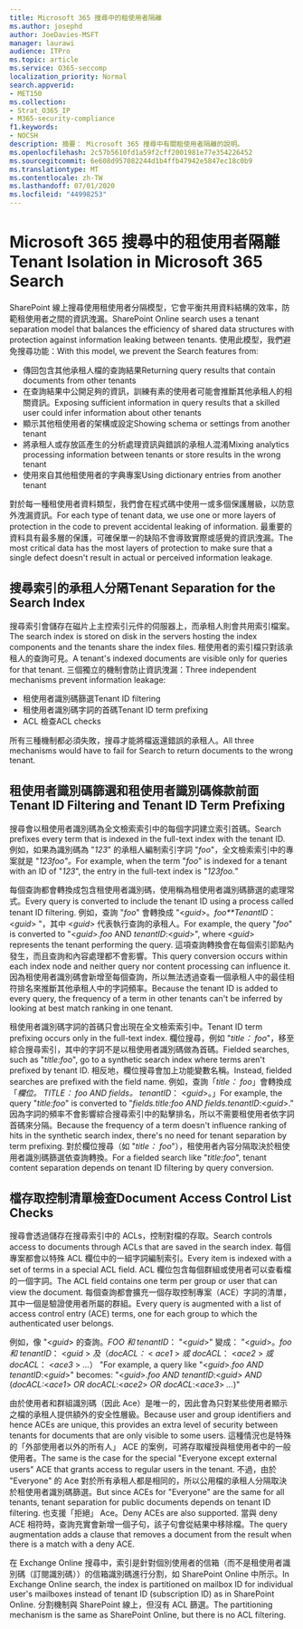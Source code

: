 ```yaml
---
title: Microsoft 365 搜尋中的租使用者隔離
ms.author: josephd
author: JoeDavies-MSFT
manager: laurawi
audience: ITPro
ms.topic: article
ms.service: O365-seccomp
localization_priority: Normal
search.appverid:
- MET150
ms.collection:
- Strat_O365_IP
- M365-security-compliance
f1.keywords:
- NOCSH
description: 摘要： Microsoft 365 搜尋中有關租使用者隔離的說明。
ms.openlocfilehash: 2c57b5610fd1a59f2cff2001981e77e354226452
ms.sourcegitcommit: 6e608d957082244d1b4ffb47942e5847ec18c0b9
ms.translationtype: MT
ms.contentlocale: zh-TW
ms.lasthandoff: 07/01/2020
ms.locfileid: "44998253"
---
```

# <a name="tenant-isolation-in-microsoft-365-search"></a><span data-ttu-id="8f6b3-103">Microsoft 365 搜尋中的租使用者隔離</span><span class="sxs-lookup"><span data-stu-id="8f6b3-103">Tenant Isolation in Microsoft 365 Search</span></span>

<span data-ttu-id="8f6b3-104">SharePoint 線上搜尋使用租使用者分隔模型，它會平衡共用資料結構的效率，防範租使用者之間的資訊洩漏。</span><span class="sxs-lookup"><span data-stu-id="8f6b3-104">SharePoint Online search uses a tenant separation model that balances the efficiency of shared data structures with protection against information leaking between tenants.</span></span> <span data-ttu-id="8f6b3-105">使用此模型，我們避免搜尋功能：</span><span class="sxs-lookup"><span data-stu-id="8f6b3-105">With this model, we prevent the Search features from:</span></span>

- <span data-ttu-id="8f6b3-106">傳回包含其他承租人檔的查詢結果</span><span class="sxs-lookup"><span data-stu-id="8f6b3-106">Returning query results that contain documents from other tenants</span></span>
- <span data-ttu-id="8f6b3-107">在查詢結果中公開足夠的資訊，訓練有素的使用者可能會推斷其他承租人的相關資訊。</span><span class="sxs-lookup"><span data-stu-id="8f6b3-107">Exposing sufficient information in query results that a skilled user could infer information about other tenants</span></span>
- <span data-ttu-id="8f6b3-108">顯示其他租使用者的架構或設定</span><span class="sxs-lookup"><span data-stu-id="8f6b3-108">Showing schema or settings from another tenant</span></span>
- <span data-ttu-id="8f6b3-109">將承租人或存放區產生的分析處理資訊與錯誤的承租人混淆</span><span class="sxs-lookup"><span data-stu-id="8f6b3-109">Mixing analytics processing information between tenants or store results in the wrong tenant</span></span>
- <span data-ttu-id="8f6b3-110">使用來自其他租使用者的字典專案</span><span class="sxs-lookup"><span data-stu-id="8f6b3-110">Using dictionary entries from another tenant</span></span>

<span data-ttu-id="8f6b3-111">對於每一種租使用者資料類型，我們會在程式碼中使用一或多個保護層級，以防意外洩漏資訊。</span><span class="sxs-lookup"><span data-stu-id="8f6b3-111">For each type of tenant data, we use one or more layers of protection in the code to prevent accidental leaking of information.</span></span> <span data-ttu-id="8f6b3-112">最重要的資料具有最多層的保護，可確保單一的缺陷不會導致實際或感覺的資訊洩漏。</span><span class="sxs-lookup"><span data-stu-id="8f6b3-112">The most critical data has the most layers of protection to make sure that a single defect doesn't result in actual or perceived information leakage.</span></span>

## <a name="tenant-separation-for-the-search-index"></a><span data-ttu-id="8f6b3-113">搜尋索引的承租人分隔</span><span class="sxs-lookup"><span data-stu-id="8f6b3-113">Tenant Separation for the Search Index</span></span>

<span data-ttu-id="8f6b3-114">搜尋索引會儲存在磁片上主控索引元件的伺服器上，而承租人則會共用索引檔案。</span><span class="sxs-lookup"><span data-stu-id="8f6b3-114">The search index is stored on disk in the servers hosting the index components and the tenants share the index files.</span></span> <span data-ttu-id="8f6b3-115">租使用者的索引檔只對該承租人的查詢可見。</span><span class="sxs-lookup"><span data-stu-id="8f6b3-115">A tenant's indexed documents are visible only for queries for that tenant.</span></span> <span data-ttu-id="8f6b3-116">三個獨立的機制會防止資訊洩漏：</span><span class="sxs-lookup"><span data-stu-id="8f6b3-116">Three independent mechanisms prevent information leakage:</span></span>

- <span data-ttu-id="8f6b3-117">租使用者識別碼篩選</span><span class="sxs-lookup"><span data-stu-id="8f6b3-117">Tenant ID filtering</span></span>
- <span data-ttu-id="8f6b3-118">租使用者識別碼字詞的首碼</span><span class="sxs-lookup"><span data-stu-id="8f6b3-118">Tenant ID term prefixing</span></span>
- <span data-ttu-id="8f6b3-119">ACL 檢查</span><span class="sxs-lookup"><span data-stu-id="8f6b3-119">ACL checks</span></span>

<span data-ttu-id="8f6b3-120">所有三種機制都必須失敗，搜尋才能將檔返還錯誤的承租人。</span><span class="sxs-lookup"><span data-stu-id="8f6b3-120">All three mechanisms would have to fail for Search to return documents to the wrong tenant.</span></span>

## <a name="tenant-id-filtering-and-tenant-id-term-prefixing"></a><span data-ttu-id="8f6b3-121">租使用者識別碼篩選和租使用者識別碼條款前面</span><span class="sxs-lookup"><span data-stu-id="8f6b3-121">Tenant ID Filtering and Tenant ID Term Prefixing</span></span>

<span data-ttu-id="8f6b3-122">搜尋會以租使用者識別碼為全文檢索索引中的每個字詞建立索引首碼。</span><span class="sxs-lookup"><span data-stu-id="8f6b3-122">Search prefixes every term that is indexed in the full-text index with the tenant ID.</span></span> <span data-ttu-id="8f6b3-123">例如，如果為識別碼為 "*123*" 的承租人編制索引字詞 "*foo*"，全文檢索索引中的專案就是 "*123foo"。*</span><span class="sxs-lookup"><span data-stu-id="8f6b3-123">For example, when the term "*foo*" is indexed for a tenant with an ID of "*123*", the entry in the full-text index is "*123foo.*"</span></span>

<span data-ttu-id="8f6b3-124">每個查詢都會轉換成包含租使用者識別碼，使用稱為租使用者識別碼篩選的處理常式。</span><span class="sxs-lookup"><span data-stu-id="8f6b3-124">Every query is converted to include the tenant ID using a process called tenant ID filtering.</span></span> <span data-ttu-id="8f6b3-125">例如，查詢 "*foo*" 會轉換成 "<*guid*>。*foo\*\*TenantID*： <*guid*> "，其中 <*guid*> 代表執行查詢的承租人。</span><span class="sxs-lookup"><span data-stu-id="8f6b3-125">For example, the query "*foo*" is converted to "<*guid*>.*foo* AND *tenantID*:<*guid*>", where <*guid*> represents the tenant performing the query.</span></span> <span data-ttu-id="8f6b3-126">這項查詢轉換會在每個索引節點內發生，而且查詢和內容處理都不會影響。</span><span class="sxs-lookup"><span data-stu-id="8f6b3-126">This query conversion occurs within each index node and neither query nor content processing can influence it.</span></span> <span data-ttu-id="8f6b3-127">因為租使用者識別碼會新增至每個查詢，所以無法透過查看一個承租人中的最佳相符排名來推斷其他承租人中的字詞頻率。</span><span class="sxs-lookup"><span data-stu-id="8f6b3-127">Because the tenant ID is added to every query, the frequency of a term in other tenants can't be inferred by looking at best match ranking in one tenant.</span></span>

<span data-ttu-id="8f6b3-128">租使用者識別碼字詞的首碼只會出現在全文檢索索引中。</span><span class="sxs-lookup"><span data-stu-id="8f6b3-128">Tenant ID term prefixing occurs only in the full-text index.</span></span> <span data-ttu-id="8f6b3-129">欄位搜尋，例如 "*title： foo*"，移至綜合搜尋索引，其中的字詞不是以租使用者識別碼做為首碼。</span><span class="sxs-lookup"><span data-stu-id="8f6b3-129">Fielded searches, such as "*title:foo*", go to a synthetic search index where terms aren't prefixed by tenant ID.</span></span> <span data-ttu-id="8f6b3-130">相反地，欄位搜尋會加上功能變數名稱。</span><span class="sxs-lookup"><span data-stu-id="8f6b3-130">Instead, fielded searches are prefixed with the field name.</span></span> <span data-ttu-id="8f6b3-131">例如，查詢「*title： foo*」會轉換成「*欄位。 TITLE： foo AND fields。 tenantID*： <*guid*>。」</span><span class="sxs-lookup"><span data-stu-id="8f6b3-131">For example, the query "*title:foo*" is converted to "*fields.title:foo AND fields.tenantID*:<*guid*>."</span></span> <span data-ttu-id="8f6b3-132">因為字詞的頻率不會影響綜合搜尋索引中的點擊排名，所以不需要租使用者依字詞首碼來分隔。</span><span class="sxs-lookup"><span data-stu-id="8f6b3-132">Because the frequency of a term doesn't influence ranking of hits in the synthetic search index, there's no need for tenant separation by term prefixing.</span></span> <span data-ttu-id="8f6b3-133">對於欄位搜尋（如 "*title： foo*"），租使用者內容分隔取決於租使用者識別碼篩選依查詢轉換。</span><span class="sxs-lookup"><span data-stu-id="8f6b3-133">For a fielded search like "*title:foo*", tenant content separation depends on tenant ID filtering by query conversion.</span></span>

## <a name="document-access-control-list-checks"></a><span data-ttu-id="8f6b3-134">檔存取控制清單檢查</span><span class="sxs-lookup"><span data-stu-id="8f6b3-134">Document Access Control List Checks</span></span>

<span data-ttu-id="8f6b3-135">搜尋會透過儲存在搜尋索引中的 ACLs，控制對檔的存取。</span><span class="sxs-lookup"><span data-stu-id="8f6b3-135">Search controls access to documents through ACLs that are saved in the search index.</span></span> <span data-ttu-id="8f6b3-136">每個專案都會以特殊 ACL 欄位中的一組字詞編制索引。</span><span class="sxs-lookup"><span data-stu-id="8f6b3-136">Every item is indexed with a set of terms in a special ACL field.</span></span> <span data-ttu-id="8f6b3-137">ACL 欄位包含每個群組或使用者可以查看檔的一個字詞。</span><span class="sxs-lookup"><span data-stu-id="8f6b3-137">The ACL field contains one term per group or user that can view the document.</span></span> <span data-ttu-id="8f6b3-138">每個查詢都會擴充一個存取控制專案（ACE）字詞的清單，其中一個是驗證使用者所屬的群組。</span><span class="sxs-lookup"><span data-stu-id="8f6b3-138">Every query is augmented with a list of access control entry (ACE) terms, one for each group to which the authenticated user belongs.</span></span>

<span data-ttu-id="8f6b3-139">例如，像 "<*guid*> 的查詢。*FOO 和 tenantID*： "<*guid*>" 變成： "<*guid*>。*foo 和 tenantID*： <*guid* >  *及*（*docACL：* < *ace1* >  *或 docACL*： <*ace2* >  *或 docACL*： <*ace3* >  *...*） "</span><span class="sxs-lookup"><span data-stu-id="8f6b3-139">For example, a query like "<*guid*>.*foo AND tenantID*:<*guid*>" becomes: "<*guid*>.*foo AND tenantID*:<*guid*> *AND* (*docACL:*<*ace1*> *OR docACL*:<*ace2*> *OR docACL*:<*ace3*> *...*)"</span></span>

<span data-ttu-id="8f6b3-140">由於使用者和群組識別碼（因此 Ace）是唯一的，因此會為只對某些使用者顯示之檔的承租人提供額外的安全性層級。</span><span class="sxs-lookup"><span data-stu-id="8f6b3-140">Because user and group identifiers and hence ACEs are unique, this provides an extra level of security between tenants for documents that are only visible to some users.</span></span> <span data-ttu-id="8f6b3-141">這種情況也是特殊的「外部使用者以外的所有人」 ACE 的案例，可將存取權授與租使用者中的一般使用者。</span><span class="sxs-lookup"><span data-stu-id="8f6b3-141">The same is the case for the special "Everyone except external users" ACE that grants access to regular users in the tenant.</span></span> <span data-ttu-id="8f6b3-142">不過，由於 "Everyone" 的 Ace 對於所有承租人都是相同的，所以公用檔的承租人分隔取決於租使用者識別碼篩選。</span><span class="sxs-lookup"><span data-stu-id="8f6b3-142">But since ACEs for "Everyone" are the same for all tenants, tenant separation for public documents depends on tenant ID filtering.</span></span> <span data-ttu-id="8f6b3-143">也支援「拒絕」 Ace。</span><span class="sxs-lookup"><span data-stu-id="8f6b3-143">Deny ACEs are also supported.</span></span> <span data-ttu-id="8f6b3-144">當與 deny ACE 相符時，查詢充實會新增一個子句，該子句會從結果中移除檔。</span><span class="sxs-lookup"><span data-stu-id="8f6b3-144">The query augmentation adds a clause that removes a document from the result when there is a match with a deny ACE.</span></span>

<span data-ttu-id="8f6b3-145">在 Exchange Online 搜尋中，索引是針對個別使用者的信箱（而不是租使用者識別碼（訂閱識別碼））的信箱識別碼進行分割，如 SharePoint Online 中所示。</span><span class="sxs-lookup"><span data-stu-id="8f6b3-145">In Exchange Online search, the index is partitioned on mailbox ID for individual user's mailboxes instead of tenant ID (subscription ID) as in SharePoint Online.</span></span> <span data-ttu-id="8f6b3-146">分割機制與 SharePoint 線上，但沒有 ACL 篩選。</span><span class="sxs-lookup"><span data-stu-id="8f6b3-146">The partitioning mechanism is the same as SharePoint Online, but there is no ACL filtering.</span></span>
